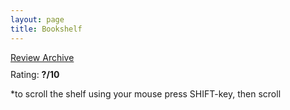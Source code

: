 ```yaml
---
layout: page
title: Bookshelf
---
```

<!-- <link rel="stylesheet" href="{{ '/assets/css/font-awesome/all.css' | relative_url }}"> -->


<div class="slider-wrap">
    <div class="slider">
    <!-- Insert Books Here Using JS -->
    </div>
</div>

<div class="rating-wrap">
    <a href="{{ '/book-reflection-archive' | relative_url }}" id="review-link">Review Archive</a>
    <p style="margin-top:10px" id="rating">Rating: <b>?/10</b></p>
</div>

<div>
    <script src="data.js"></script>
    <script src="app.js"></script>
</div>

*to scroll the shelf using your mouse press SHIFT-key, then scroll
